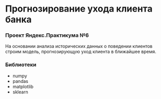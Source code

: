 # Прогнозирование ухода клиента банка
### Проект Яндекс.Практикума №6
На основании анализа исторических данных о поведении клиентов строим модель, прогнозирующую уход клиента в ближайшее время.

### Библиотеки
- numpy
- pandas
- matplotlib
- sklearn
